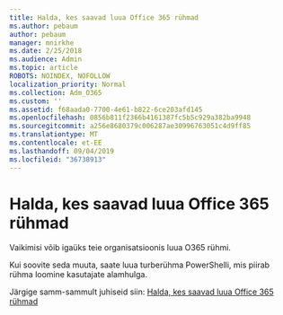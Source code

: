 ```yaml
---
title: Halda, kes saavad luua Office 365 rühmad
ms.author: pebaum
author: pebaum
manager: mnirkhe
ms.date: 2/25/2018
ms.audience: Admin
ms.topic: article
ROBOTS: NOINDEX, NOFOLLOW
localization_priority: Normal
ms.collection: Adm_O365
ms.custom: ''
ms.assetid: f68aada0-7700-4e61-b822-6ce203afd145
ms.openlocfilehash: 0856b811f2366b4161387fc5b5c929a382ba9948
ms.sourcegitcommit: a256e8680379c006287ae30996763051c4d9ff85
ms.translationtype: MT
ms.contentlocale: et-EE
ms.lasthandoff: 09/04/2019
ms.locfileid: "36738913"
---
```

# <a name="manage-who-can-create-office-365-groups"></a>Halda, kes saavad luua Office 365 rühmad

Vaikimisi võib igaüks teie organisatsioonis luua O365 rühmi.
  
Kui soovite seda muuta, saate luua turberühma PowerShelli, mis piirab rühma loomine kasutajate alamhulga.
  
Järgige samm-sammult juhiseid siin: [Halda, kes saavad luua Office 365 rühmad](https://docs.microsoft.com/office365/admin/create-groups/manage-creation-of-groups)
  

